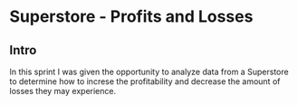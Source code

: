 # Superstore - Profits and Losses

## Intro
In this sprint I was given the opportunity to analyze data from a Superstore to determine how to increse the profitability and decrease the amount of losses they may experience. 


